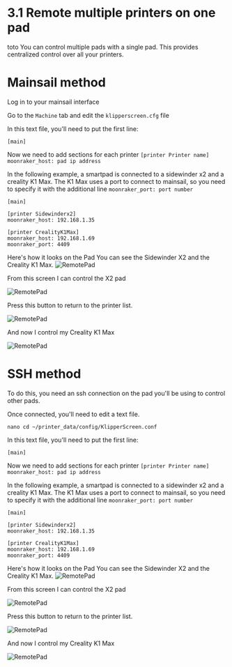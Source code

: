 # 3.1 Remote multiple printers on one pad

toto
You can control multiple pads with a single pad. This provides centralized control over all your printers.

# Mainsail method

Log in to your mainsail interface

Go to the `Machine` tab and edit the `klipperscreen.cfg` file

In this text file, you'll need to put the first line:


```
[main]
```

Now we need to add sections for each printer
`[printer Printer name]`
`moonraker_host: pad ip address`

In the following example, a smartpad is connected to a sidewinder x2 and a creality K1 Max.
The K1 Max uses a port to connect to mainsail, so you need to specify it with the additional line `moonraker_port: port number`

```
[main]

[printer Sidewinderx2]
moonraker_host: 192.168.1.35

[printer CrealityK1Max]
moonraker_host: 192.168.1.69
moonraker_port: 4409
```
Here's how it looks on the Pad
You can see the Sidewinder X2 and the Creality K1 Max.
![RemotePad](/img/KlipperSmartPad/RemotePads/20240222_170827.jpg)

From this screen I can control the X2 pad

![RemotePad](/img/KlipperSmartPad/RemotePads/20240222_170840.jpg)

Press this button to return to the printer list.

![RemotePad](/img/KlipperSmartPad/RemotePads/20240222_170841.jpg)

And now I control my Creality K1 Max

![RemotePad](/img/KlipperSmartPad/RemotePads/20240222_170854.jpg)

# SSH method

To do this, you need an ssh connection on the pad you'll be using to control other pads.

Once connected, you'll need to edit a text file.

```
nano cd ~/printer_data/config/KlipperScreen.conf
```

In this text file, you'll need to put the first line:


```
[main]
```

Now we need to add sections for each printer
`[printer Printer name]`
`moonraker_host: pad ip address`

In the following example, a smartpad is connected to a sidewinder x2 and a creality K1 Max.
The K1 Max uses a port to connect to mainsail, so you need to specify it with the additional line `moonraker_port: port number`

```
[main]

[printer Sidewinderx2]
moonraker_host: 192.168.1.35

[printer CrealityK1Max]
moonraker_host: 192.168.1.69
moonraker_port: 4409
```
Here's how it looks on the Pad
You can see the Sidewinder X2 and the Creality K1 Max.
![RemotePad](/img/KlipperSmartPad/RemotePads/20240222_170827.jpg)

From this screen I can control the X2 pad

![RemotePad](/img/KlipperSmartPad/RemotePads/20240222_170840.jpg)

Press this button to return to the printer list.

![RemotePad](/img/KlipperSmartPad/RemotePads/20240222_170841.jpg)

And now I control my Creality K1 Max

![RemotePad](/img/KlipperSmartPad/RemotePads/20240222_170854.jpg)